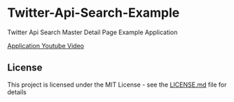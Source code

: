 # Twitter-Api-Search-Example

Twitter Api Search Master Detail Page Example Application

[Application Youtube Video](https://youtu.be/a-PdmxyXhWc)

## License
This project is licensed under the MIT License - see the [LICENSE.md](LICENSE.md) file for details